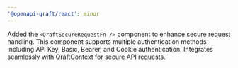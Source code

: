 ```yaml
---
'@openapi-qraft/react': minor
---
```


Added the `<QraftSecureRequestFn />` component to enhance secure request handling. This component supports
multiple authentication methods including API Key, Basic, Bearer, and Cookie authentication. Integrates seamlessly with
QraftContext for secure API requests.
